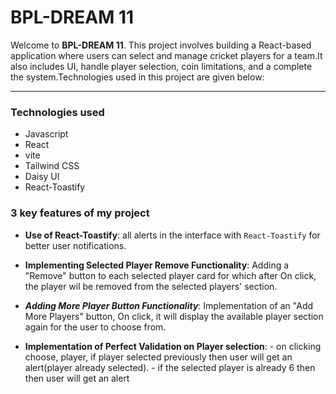 # BPL-DREAM 11

Welcome to **BPL-DREAM 11**. This project involves building a React-based application where users can select and manage cricket players for a team.It also includes UI, handle player selection, coin limitations, and a complete the system.Technologies used in this project are given below:

---

### Technologies used

- Javascript
- React
- vite
- Tailwind CSS
- Daisy UI
- React-Toastify

### 3 key features of my project

- **Use of React-Toastify**:
  all alerts in the interface with `React-Toastify` for better user notifications.

- **Implementing Selected Player Remove Functionality**:
  Adding a "Remove" button to each selected player card for which after On click, the player wil be removed from the selected players' section.

- **_Adding More Player Button Functionality_**:
  Implementation of an "Add More Players" button, On click, it will display the available player section again for the user to choose from.

- **Implementation of Perfect Validation on Player selection**: - on clicking choose, player, if player selected previously then user will get an alert(player already selected). - if the selected player is already 6 then then user will get an alert
